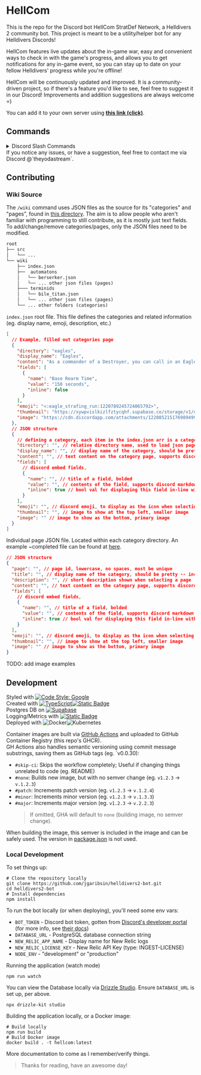 # HellCom

This is the repo for the Discord bot HellCom StratDef Network, a Helldivers 2 community bot. This project is meant to be a utility/helper bot for any Helldivers Discords!

HellCom features live updates about the in-game war, easy and convenient ways to check in with the game's progress, and allows you to get notifications for any in-game event, so you can stay up to date on your fellow Helldivers' progress while you're offline!

HellCom will be continuously updated and improved. It is a community-driven project, so if there's a feature you'd like to see, feel free to suggest it in our Discord! Improvements and addition suggestions are always welcome =)

You can add it to your own server using **[this link (click)](https://discord.com/application-directory/1213944670288347176)**.

## Commands

<details>
  <summary>Discord Slash Commands </summary>
- `/campaign`: Campaign-related information (playable planets)
  - `/campaign list`: Gives an overview of all currently active planets with some stats for each one
  - `/campaign most`: Gives an overview of the campaign with the most active players
  - `/campaign info <PLANET_NAME>`: Gives an overview of a campaign on a _specified_ planet. Has automcomplete for active campaigns
- `/community`: Highlights other community projects with a description and link(s)
- `/discord`: Information about HellCom's partnered/support server, as well as support links (eg. donations, voting)
- `/dispatches`: Shows a list of in-game dispatch messages with timestamps
- `/events`: In-game ""events"" -- kind of outdated, this was made before the NewsFeed API existed
  - `/events all`: Shows all active events
  - `/events latest`: Shows the most recent event
- `/history`: Shows historical data, currently via line graphs
  - `/history players`: Generates a graph for historical player counts (per faction, and total)
- `/map`: Generates galactic maps dynamically!
  - `/map galaxy`: Shows an image of the entire galaxy with planets mapped onto it -- names are shown for planets we don't control
  - `/map planet <PLANET_NAME>`: Similar to above, but zooms in on a specified planet -- additionally shows campaign info (players, lib%)
- `/planet`
  - `/planet list`: (Gotta move this) Shows a summary of the current in-game status such as campaigns (+progress) and major order (if there is one)
  - `/planet info <PLANET_NAME>`: Shows some information about a specified planet -- not limited to active campaigns
- `/subscribe`
  - `/subscribe event`: Allows users to "subscribe" a channel to event updated. The bot will then post updates about the war in that channel as it happens -- stuff like winning (or losing!) a campaign, getting access to a new planet, new dispatch messages, new major orders.
  - `/subscribe status`: Sends a message in the channel the command was used, displays summary information (identical to `/planet list`) and will update after certain intervals automatically.
</details>
If you notice any issues, or have a suggestion, feel free to contact me via Discord @`theyodastream`.

## Contributing

### Wiki Source

The `/wiki` command uses JSON files as the source for its "categories" and "pages", found in [this directory](./wiki/). The aim is to allow people who aren't familiar with programming to still contribute, as it is mostly just text fields. To add/change/remove categories/pages, only the JSON files need to be modified.

```txt
root
├── src
│   └── ...
└── wiki
    ├── index.json
    ├──  automatons
    │   └── berserker.json
    │   └── ... other json files (pages)
    ├─── terminids
    │   └── bile_titan.json
    │   └── ... other json files (pages)
    └── ... other folders (categories)
```

`index.json` root file. This file defines the categories and related information (eg. display name, emoji, description, etc.)

```json
[
  // Example, filled out categories page
  {
    "directory": "eagles",
    "display_name": "Eagles",
    "content": "As a commander of a Destroyer, you can call in an Eagle to provide air support. Eagle call-ins are quite fast, having little to no call-in times, making them a versatile choice for your loadout.\n\nEagles have a certain number of uses per re-arm, after which it returns to the Super Destroyer for an extended period to resupply before coming back online. The number of uses varies depending on the types selected, with chaff-clearers (such as Clusters, or Strafing) having a higher number of uses, while heavy-hitters (such as the 500KG Bomb) tend to have fewer uses.",
    "fields": [
      {
        "name": "Base Rearm Time",
        "value": "150 seconds",
        "inline": false
      }
    ],
    "emoji": "<:eagle_strafing_run:1220789245724065792>",
    "thumbnail": "https://xywpvislkizlfztycqhf.supabase.co/storage/v1/object/public/hellcom/stratagems/eagle_strafing_run.png",
    "image": "https://cdn.discordapp.com/attachments/1220852151769894993/1220852308833992866/eagle_fly_in.gif?ex=66107250&is=65fdfd50&hm=e41f85c2cc8a4b76ed5522658336380a39a004d2236142711b85203207241643&"
  },
  // JSON structure
  {
    // defining a category, each item in the index.json arr is a category
    "directory": "", // relative directory name, used to load json pages
    "display_name": "", // display name of the category, should be pretty -- include caps, spaces
    "content": "", // text content on the category page, supports discord markdown
    "fields": [
      // discord embed fields,
      {
        "name": "", // title of a field, bolded
        "value": "", // contents of the field, supports discord markdown
        "inline": true // bool val for displaying this field in-line with others
      }
    ],
    "emoji": "", // discord emoji, to display as the icon when selecting a category
    "thumbnail": "", // image to show at the top left, smaller image
    "image": "" // image to show as the bottom, primary image
  }
]
```

Individual page JSON file. Located within each category directory. An example ~completed file can be found at [here](./wiki/terminids/bile_titan.json).

```json
// JSON structure
{
  "page": "", // page id, lowercase, no spaces, must be unique
  "title": "", // display name of the category, should be pretty -- include caps, spaces
  "description": "", // short description shown when selecting a page
  "content": "", // text content on the category page, supports discord markdown
  "fields": [
    // discord embed fields,
    {
      "name": "", // title of a field, bolded
      "value": "", // contents of the field, supports discord markdown
      "inline": true // bool val for displaying this field in-line with others
    }
  ],
  "emoji": "", // discord emoji, to display as the icon when selecting a category
  "thumbnail": "", // image to show at the top left, smaller image
  "image": "" // image to show as the bottom, primary image
}
```

TODO: add image examples

## Development

Styled with [![Code Style: Google](https://img.shields.io/badge/code%20style-google-blueviolet.svg)](https://github.com/google/gts)  
Created with [![TypeScript](https://img.shields.io/badge/typescript-%23007ACC.svg?style=for-the-badge&logo=typescript&logoColor=white)](https://www.typescriptlang.org/)[![Static Badge](https://img.shields.io/badge/discord.js-0a168d?style=for-the-badge)](https://discord.js.org/)  
Postgres DB on [![Supabase](https://img.shields.io/badge/Supabase-3ECF8E?style=for-the-badge&logo=supabase&logoColor=white)](https://supabase.com/)  
Logging/Metrics with [![Static Badge](https://img.shields.io/badge/New%20Relic-2fdd88?style=for-the-badge)](https://newrelic.com/platform)  
Deployed with ![Docker](https://img.shields.io/badge/docker-%230db7ed.svg?style=for-the-badge&logo=docker&logoColor=white)![Kubernetes](https://img.shields.io/badge/kubernetes-%23326ce5.svg?style=for-the-badge&logo=kubernetes&logoColor=white)

Container images are built via [GitHub Actions](/.github/workflows/build.yml) and uploaded to GitHub Container Registry (this repo's GHCR).  
GH Actions also handles semantic versioning using commit message substrings, saving them as GitHub tags (eg. `v0.0.30):

- `#skip-ci`: Skips the workflow completely; Useful if changing things unrelated to code (eg. README)
- `#none`: Builds new image, but with no semver change (eg. `v1.2.3` -> `v.1.2.3`)
- `#patch`: Increments patch version (eg. `v1.2.3` -> `v.1.2.4`)
- `#minor`: Increments minor version (eg. `v1.2.3` -> `v.1.3.3`)
- `#major`: Increments major version (eg. `v1.2.3` -> `v.2.2.3`)
  > If omitted, GHA will default to `none` (building image, no semver change).

When building the image, this semver is included in the image and can be safely used. The version in [package.json](./package.json) is not used.

### Local Development

To set things up:

```shell
# Clone the repository locally
git clone https://github.com/jgaribsin/helldivers2-bot.git
cd helldivers2-bot
# Install dependencies
npm install
```

To run the bot locally (or when deploying), you'll need some env vars:

- `BOT_TOKEN` - Discord bot token, gotten from [Discord's developer portal](https://discord.com/developers/applications) (for more info, see [their docs](https://discord.com/developers/docs/intro))
- `DATABASE_URL` - PostgreSQL database connection string
- `NEW_RELIC_APP_NAME` - Display name for New Relic logs
- `NEW_RELIC_LICENSE_KEY` - New Relic API Key (type: INGEST-LICENSE)
- `NODE_ENV` - "development" or "production"

Running the application (watch mode)

```shell
npm run watch
```

You can view the Database locally via [Drizzle Studio](https://orm.drizzle.team/drizzle-studio/overview). Ensure `DATABASE_URL` is set up, per above.

```shell
npx drizzle-kit studio
```

Building the application locally, or a Docker image:

```shell
# Build locally
npm run build
# Build Docker image
docker build . -t hellcom:latest
```

More documentation to come as I remember/verify things.

> Thanks for reading, have an awesome day!
